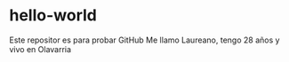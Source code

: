 # hello-world
Este repositor es para probar GitHub
Me llamo Laureano, tengo 28 años y vivo en Olavarria 
